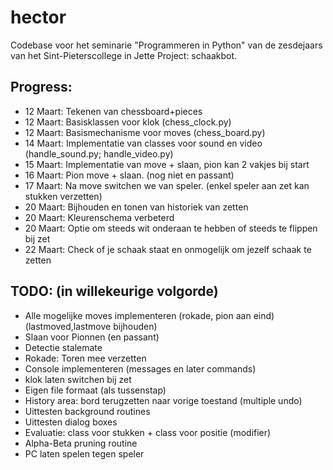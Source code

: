 # hector
Codebase voor het seminarie "Programmeren in Python" van de zesdejaars van het Sint-Pieterscollege in Jette 
Project: schaakbot.

## Progress:
* 12 Maart: Tekenen van chessboard+pieces
* 12 Maart: Basisklassen voor klok (chess_clock.py)
* 12 Maart: Basismechanisme voor moves (chess_board.py)
* 14 Maart: Implementatie van classes voor sound en video (handle_sound.py; handle_video.py)
* 15 Maart: Implementatie van move + slaan, pion kan 2 vakjes bij start
* 16 Maart: Pion move + slaan. (nog niet en passant)
* 17 Maart: Na move switchen we van speler. (enkel speler aan zet kan stukken verzetten)
* 20 Maart: Bijhouden en tonen van historiek van zetten
* 20 Maart: Kleurenschema verbeterd
* 20 Maart: Optie om steeds wit onderaan te hebben of steeds te flippen bij zet
* 22 Maart: Check of je schaak staat en onmogelijk om jezelf schaak te zetten
## TODO: (in willekeurige volgorde)
* Alle mogelijke moves implementeren (rokade, pion aan eind)(lastmoved,lastmove bijhouden)
* Slaan voor Pionnen (en passant)
* Detectie stalemate
* Rokade: Toren mee verzetten
* Console implementeren (messages en later commands)
* klok laten switchen bij zet
* Eigen file formaat (als tussenstap)
* History area: bord terugzetten naar vorige toestand (multiple undo)
* Uittesten background routines
* Uittesten dialog boxes
* Evaluatie: class voor stukken + class voor positie (modifier)
* Alpha-Beta pruning routine
* PC laten spelen tegen speler
